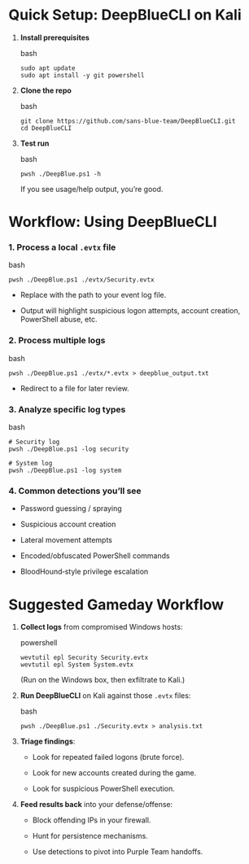 # Quick Setup: DeepBlueCLI on Kali

1. **Install prerequisites**
    
    bash
    
    ```
    sudo apt update
    sudo apt install -y git powershell
    ```
    
2. **Clone the repo**
    
    bash
    
    ```
    git clone https://github.com/sans-blue-team/DeepBlueCLI.git
    cd DeepBlueCLI
    ```
    
3. **Test run**
    
    bash
    
    ```
    pwsh ./DeepBlue.ps1 -h
    ```
    
    If you see usage/help output, you’re good.
    

# Workflow: Using DeepBlueCLI

### 1. **Process a local** `.evtx` **file**

bash

```
pwsh ./DeepBlue.ps1 ./evtx/Security.evtx
```

- Replace with the path to your event log file.
    
- Output will highlight suspicious logon attempts, account creation, PowerShell abuse, etc.
    

### 2. **Process multiple logs**

bash

```
pwsh ./DeepBlue.ps1 ./evtx/*.evtx > deepblue_output.txt
```

- Redirect to a file for later review.
    

### 3. **Analyze specific log types**

bash

```
# Security log
pwsh ./DeepBlue.ps1 -log security

# System log
pwsh ./DeepBlue.ps1 -log system
```

### 4. **Common detections you’ll see**

- Password guessing / spraying
    
- Suspicious account creation
    
- Lateral movement attempts
    
- Encoded/obfuscated PowerShell commands
    
- BloodHound‑style privilege escalation
    

# Suggested Gameday Workflow

1. **Collect logs** from compromised Windows hosts:
    
    powershell
    
    ```
    wevtutil epl Security Security.evtx
    wevtutil epl System System.evtx
    ```
    
    (Run on the Windows box, then exfiltrate to Kali.)
    
2. **Run DeepBlueCLI** on Kali against those `.evtx` files:
    
    bash
    
    ```
    pwsh ./DeepBlue.ps1 ./Security.evtx > analysis.txt
    ```
    
3. **Triage findings**:
    
    - Look for repeated failed logons (brute force).
        
    - Look for new accounts created during the game.
        
    - Look for suspicious PowerShell execution.
        
4. **Feed results back** into your defense/offense:
    
    - Block offending IPs in your firewall.
        
    - Hunt for persistence mechanisms.
        
    - Use detections to pivot into Purple Team handoffs.